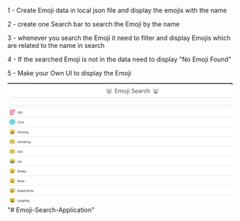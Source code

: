 1 - Create Emoji data in local json file and display the emojis with the name 

2 - create one Search bar to search the Emoji by the name 

3 - whenever you search the Emoji it need to filter and display Emojis which are related to the name in search 

4 - If the searched Emoji is not in the data need to display "No Emoji Found"

5 - Make your Own UI to display the Emoji

![image](image.png)"# Emoji-Search-Application" 
